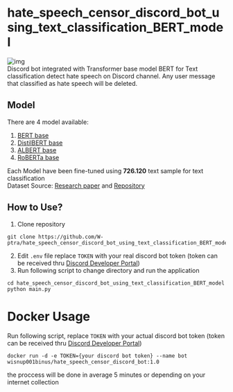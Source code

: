 # hate_speech_censor_discord_bot_using_text_classification_BERT_model
![img](https://drive.google.com/uc?export=view&id=16kJCIRHLISAEROuRtgPGk20SA78eonYG)  
Discord bot integrated with Transformer base model BERT for Text classification detect hate speech on Discord channel. Any user message that classified as hate speech will be deleted.  
## Model  
There are 4 model available:  
1. [BERT base](https://huggingface.co/wisnu001binus/hate_speech_detection_BERTbase)
2. [DistilBERT base](https://huggingface.co/wisnu001binus/hate_speech_detection_DistilBERTbase)
3. [ALBERT base](https://huggingface.co/wisnu001binus/hate_speech_detection_ALBERTbase)
4. [RoBERTa base](https://huggingface.co/wisnu001binus/hate_speech_detection_RoBERTabase)
  
Each Model have been fine-tuned using **726.120** text sample for text classification  
Dataset Source: [Research paper](https://www.sciencedirect.com/science/article/pii/S2352340922010356) and [Repository](https://data.mendeley.com/datasets/9sxpkmm8xn/1)
## How to Use?
1. Clone repository  
```
git clone https://github.com/W-ptra/hate_speech_censor_discord_bot_using_text_classification_BERT_model.git
```  
2. Edit ``.env`` file replace ``TOKEN`` with your real discord bot token  (token can be received thru [Discord Developer Portal](https://www.bing.com/ck/a?!&&p=ebee8242a8cac48dJmltdHM9MTcyODQzMjAwMCZpZ3VpZD0zYjI0MmFhYi0yY2U5LTZkMjktMmRhYy0zZmI4MmRlODZjODEmaW5zaWQ9NTE5NQ&ptn=3&ver=2&hsh=3&fclid=3b242aab-2ce9-6d29-2dac-3fb82de86c81&psq=discord+developer+portal&u=a1aHR0cHM6Ly9kaXNjb3JkLmNvbS9kZXZlbG9wZXJz&ntb=1))
3. Run following script to change directory and run the application
```
cd hate_speech_censor_discord_bot_using_text_classification_BERT_model
python main.py
```

# Docker Usage
Run following script, replace ``TOKEN`` with your actual discord bot token (token can be received thru [Discord Developer Portal](https://www.bing.com/ck/a?!&&p=ebee8242a8cac48dJmltdHM9MTcyODQzMjAwMCZpZ3VpZD0zYjI0MmFhYi0yY2U5LTZkMjktMmRhYy0zZmI4MmRlODZjODEmaW5zaWQ9NTE5NQ&ptn=3&ver=2&hsh=3&fclid=3b242aab-2ce9-6d29-2dac-3fb82de86c81&psq=discord+developer+portal&u=a1aHR0cHM6Ly9kaXNjb3JkLmNvbS9kZXZlbG9wZXJz&ntb=1))
```
docker run -d -e TOKEN={your discord bot token} --name bot wisnup001binus/hate_speech_censor_discord_bot:1.0
```
the proccess will be done in average 5 minutes or depending on your internet collection
